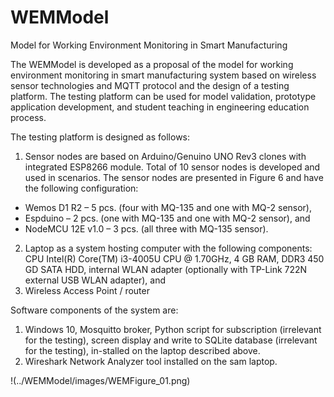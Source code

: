 # WEMModel
Model for Working Environment Monitoring in Smart Manufacturing

The WEMModel is developed as a proposal of the model for working environment monitoring in smart manufacturing system based on wireless sensor technologies and MQTT protocol and the design of a testing platform. The testing platform can be used for model validation, prototype application development, and student teaching in engineering education process.

The testing platform is designed as follows:
1.	Sensor nodes are based on Arduino/Genuino UNO Rev3 clones with integrated ESP8266 module. Total of 10 sensor nodes is developed and used in scenarios. The sensor nodes are presented in Figure 6 and have the following configuration: 
-	Wemos D1 R2 – 5 pcs. (four with MQ-135 and one with MQ-2 sensor),
-	Espduino – 2 pcs. (one with MQ-135 and one with MQ-2 sensor), and
-	NodeMCU 12E v1.0 – 3 pcs. (all three with MQ-135 sensor).
2.	Laptop as a system hosting computer with the following components: CPU Intel(R) Core(TM) i3-4005U CPU @ 1.70GHz, 4 GB RAM, DDR3 450 GD SATA HDD, internal WLAN adapter (optionally with TP-Link 722N external USB WLAN adapter), and
3.	Wireless Access Point / router

Software components of the system are: 
1.	Windows 10, Mosquitto broker, Python script for subscription (irrelevant for the testing), screen display and write to SQLite database (irrelevant for the testing), in-stalled on the laptop described above.
2.	Wireshark Network Analyzer tool installed on the sam laptop.

!(../WEMModel/images/WEMFigure_01.png)

